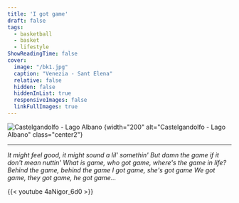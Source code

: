 ```yaml
---
title: 'I got game'
draft: false
tags:
  - basketball
  - basket
  - lifestyle
ShowReadingTime: false
cover:
  image: "/bk1.jpg"
  caption: "Venezia - Sant Elena"
  relative: false
  hidden: false
  hiddenInList: true
  responsiveImages: false
  linkFullImages: true
---
```


![Castelgandolfo - Lago Albano](/bk2.jpg)
{width="200" alt="Castelgandolfo - Lago Albano" class="center2"}

***

_It might feel good, it might sound a lil' somethin'
But damn the game if it don't mean nuttin'
What is game, who got game, where's the game in life?
Behind the game, behind the game
I got game, she's got game
We got game, they got game, he got game..._


{{< youtube 4aNigor_6d0 >}}

